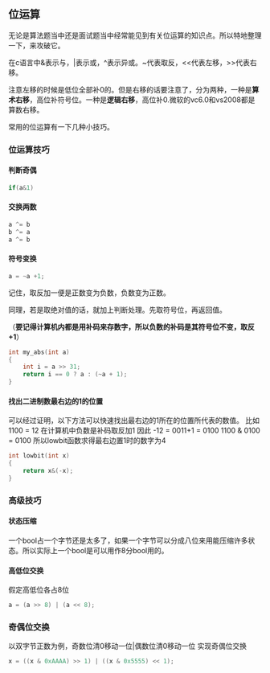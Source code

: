 ## 位运算

无论是算法题当中还是面试题当中经常能见到有关位运算的知识点。所以特地整理一下，来攻破它。

在c语言中&表示与，|表示或，^表示异或。~代表取反，<<代表左移，>>代表右移。

注意左移的时候是低位全部补0的。但是右移的话要注意了，分为两种，一种是**算术右移**，高位补符号位。一种是**逻辑右移**，高位补0.微软的vc6.0和vs2008都是算数右移。

常用的位运算有一下几种小技巧。

### 位运算技巧

#### 判断奇偶

``` c++
if(a&1)
```

#### 交换两数

``` c++
a ^= b
b ^= a
a ^= b
```

#### 符号变换

``` c++
a = ~a +1;
```

记住，取反加一便是正数变为负数，负数变为正数。

同理，若是取绝对值的话，就加上判断处理。先取符号位，再返回值。

（**要记得计算机内都是用补码来存数字，所以负数的补码是其符号位不变，取反+1**）

``` c++
int my_abs(int a)  
{  
    int i = a >> 31;  
    return i == 0 ? a : (~a + 1);  
}  
```

#### 找出二进制数最右边的1的位置

可以经过证明，以下方法可以快速找出最右边的1所在的位置所代表的数值。
比如1100 = 12
在计算机中负数是补码取反加1 
因此 -12 = 0011+1 = 0100
1100 & 0100 = 0100
所以lowbit函数求得最右边置1时的数字为4
``` c++
int lowbit(int x)
{
    return x&(-x);
}
```

### 高级技巧

#### 状态压缩
一个bool占一个字节还是太多了，如果一个字节可以分成八位来用能压缩许多状态。所以实际上一个bool是可以用作8分bool用的。

#### 高低位交换

假定高低位各占8位
``` c++
a = (a >> 8) | (a << 8);  
```

### 奇偶位交换

以双字节正数为例，奇数位清0移动一位|偶数位清0移动一位 实现奇偶位交换
``` c++
x = ((x & 0xAAAA) >> 1) | ((x & 0x5555) << 1);
```
